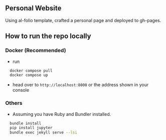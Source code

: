 ## Personal Website

Using al-folio template, crafted a personal page and deployed to gh-pages. 

## How to run the repo locally

### Docker (Recommended) 

- run 
```bash
  docker compose pull
  docker compose up
```
- head over to `http://localhost:8000` or the address shown in your console

### Others

- Assuming you have Ruby and Bundler installed.

```bash
  bundle install
  pip install jupyter
  bundle exec jekyll serve --lsi

```


